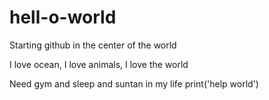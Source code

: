 # hell-o-world
Starting github in the center of the world

I love ocean, I love animals, I love the world

Need gym and sleep and suntan in my life
print('help world')
